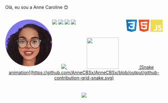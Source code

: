  Olá, eu sou a Anne Caroline 😊
 
 
 
 <div style="display: inline_block"><br>
  <img align="right" alt="Anne-Js" height="40" width="40" src="https://raw.githubusercontent.com/devicons/devicon/master/icons/javascript/javascript-plain.svg">
  <img align="right" alt="Anne-HTML" height="40" width="40" src="https://raw.githubusercontent.com/devicons/devicon/master/icons/html5/html5-original.svg">
  <img align="right" alt="Anne-CSS" height="40" width="40" src="https://raw.githubusercontent.com/devicons/devicon/master/icons/css3/css3-original.svg"> 
  <img align="left" alt="caricaturaanne.png" height="150" style="border-radius:500px;!important" margin-top="100px"         src="https://github.com/AnneCBSx/AnneCBSX/blob/main/annecaricatura.png">
</div>
  
 <div>
     <a href="https://grupo-womakerscode.slack.com/team/U03679LDNTY" target="_blank"><img src="https://img.shields.io/badge/Slack-4A154B?style=for-the-badge&logo=slack&logoColor=white" target="_blank"></a> 
      <a href="" target="_blank"><img src="https://img.shields.io/badge/Codepen-000000?style=for-the-badge&logo=codepen&logoColor=white" target="_blank"></a>    
<a href="https://www.linkedin.com/in/anne-caroline-37a277147/" target="_blank"><img src="https://img.shields.io/badge/-LinkedIn-%230077B5?style=for-the-badge&logo=linkedin&logoColor=white" target="_blank"></a> 
 <a href="https://www.behance.net/anneborges2" target="_blank"><img src="https://img.shields.io/badge/-Behance-blue?style=for-the-badge&logo=behance&logoColor=white" target="_blank"></a> 
     
 
 </div>

 
 #
 
 
 
 
<div align="center">
  <a href="https://github.com/AnneCBSx">
  <img width="35%" src="https://github-readme-stats.vercel.app/api?username=AnneCBSx&show_icons=true&theme=midnight-purple&include_all_commits=true&count_private=true">
  <img width="45%" height= "100cm" src="https://github-readme-stats.vercel.app/api/top-langs/?username=AnneCBSx&layout=compact&langs_count=7&theme=midnight-purple">
   [Snake animation](https://github.com/AnneCBSx/AnneCBSx/blob/output/github-contribution-grid-snake.svg)
</div>

 
 

  

 
 
 
 #
 
 
<p align="center">
  <img width="150" src="https://media.giphy.com/media/jIgXf4hgbHCeKiXpvt/giphy.gif">
</p>

